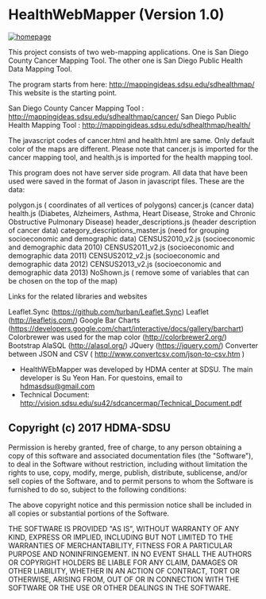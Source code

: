 # HealthWebMapper (Version 1.0)
<a href="http://vision.sdsu.edu/health/">
  <img src="http://mappingideas.sdsu.edu/sdhealthmap/images/homepage.png" alt="homepage" />
</a>

This project consists of two web-mapping applications. One is San Diego County Cancer Mapping Tool. The other one is San Diego Public Health Data Mapping Tool.

The program starts from here:
http://mappingideas.sdsu.edu/sdhealthmap/  This website is the starting point.

San Diego County Cancer Mapping Tool : http://mappingideas.sdsu.edu/sdhealthmap/cancer/
San Diego Public Health Mapping Tool : http://mappingideas.sdsu.edu/sdhealthmap/health/

The javascript codes of cancer.html and health.html are same. Only default color of the maps are different. Please note that cancer.js is imported for the cancer mapping tool, and health.js is imported for the health mapping tool.


This program does not have server side program. All data that have been used were saved in the format of Jason in javascript files. These are the data:

polygon.js  ( coordinates of all vertices of polygons)
cancer.js  (cancer data)
health.js (Diabetes, Alzheimers, Asthma, Heart Disease, Stroke and Chronic Obstructive Pulmonary Disease)
header_descriptions.js (header description of cancer data)
category_descriptions_master.js (need for grouping socioeconomic and demographic data)
CENSUS2010_v2.js (socioeconomic and demographic data 2010)
CENSUS2011_v2.js (socioeconomic and demographic data 2011)
CENSUS2012_v2.js (socioeconomic and demographic data 2012)
CENSUS2013_v2.js (socioeconomic and demographic data 2013)
NoShown.js ( remove some of variables that can be chosen on the top of the map)


Links for the related libraries and websites

Leaflet.Sync (https://github.com/turban/Leaflet.Sync)
Leaflet (http://leafletjs.com/)
Google Bar Charts (https://developers.google.com/chart/interactive/docs/gallery/barchart)
Colorbrewer was used for the map color (http://colorbrewer2.org/)
Bootstrap
AlaSQL (http://alasql.org/)
JQuery (https://jquery.com/)
Converter between JSON and CSV ( http://www.convertcsv.com/json-to-csv.htm )

* HealthWEbMapper was developed by HDMA center at SDSU. The main developer is Su Yeon Han. For questoins, email to hdmasdsu@gmail.com
* Technical Document: http://vision.sdsu.edu/su42/sdcancermap/Technical_Document.pdf 



## Copyright (c) 2017 HDMA-SDSU ##

Permission is hereby granted, free of charge, to any person obtaining a copy
of this software and associated documentation files (the "Software"), to deal
in the Software without restriction, including without limitation the rights
to use, copy, modify, merge, publish, distribute, sublicense, and/or sell
copies of the Software, and to permit persons to whom the Software is
furnished to do so, subject to the following conditions:

The above copyright notice and this permission notice shall be included in all
copies or substantial portions of the Software.

THE SOFTWARE IS PROVIDED "AS IS", WITHOUT WARRANTY OF ANY KIND, EXPRESS OR
IMPLIED, INCLUDING BUT NOT LIMITED TO THE WARRANTIES OF MERCHANTABILITY,
FITNESS FOR A PARTICULAR PURPOSE AND NONINFRINGEMENT. IN NO EVENT SHALL THE
AUTHORS OR COPYRIGHT HOLDERS BE LIABLE FOR ANY CLAIM, DAMAGES OR OTHER
LIABILITY, WHETHER IN AN ACTION OF CONTRACT, TORT OR OTHERWISE, ARISING FROM,
OUT OF OR IN CONNECTION WITH THE SOFTWARE OR THE USE OR OTHER DEALINGS IN THE
SOFTWARE.
